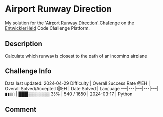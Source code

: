 # Airport Runway Direction

My solution for the ['Airport Runway Direction' Challenge](https://platform.entwicklerheld.de/challenge/airport-runway-direction?technology=Python) on the [EntwicklerHeld](https://platform.entwicklerheld.de/) Code Challenge Platform.

## Description
Calculate which runway is closest to the path of an incoming airplane

## Challenge Info
Data last updated: 2024-04-29
Difficulty | Overall Success Rate @EH | Overall Solved/Accepted @EH | Date Solved | Language
---|---|---|---|---|
▮▮▯▯ | ███░░░░░░░ 33% | 540 / 1650 | 2024-03-17 | Python

## Comment
